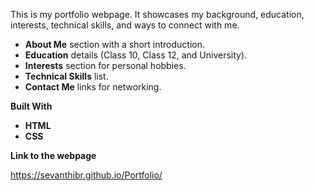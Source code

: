 
This is my portfolio webpage.
It showcases my background, education, interests, technical skills, and ways to connect with me.

* **About Me** section with a short introduction.
* **Education** details (Class 10, Class 12, and University).
* **Interests** section for personal hobbies.
* **Technical Skills** list.
* **Contact Me** links for networking.

**Built With**

* **HTML**
* **CSS**

**Link to the webpage**

https://sevanthibr.github.io/Portfolio/




